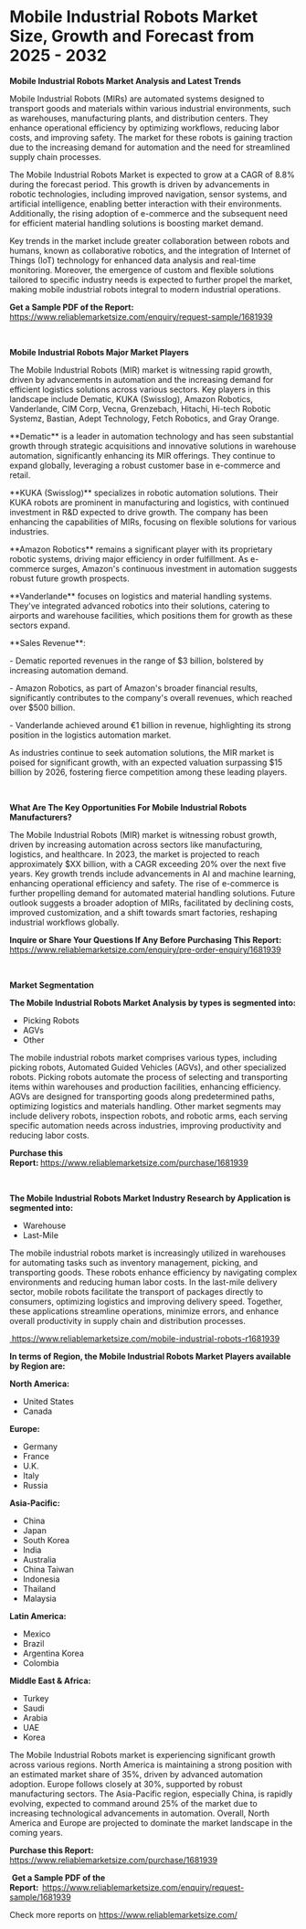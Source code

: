 <p><h1>Mobile Industrial Robots Market Size, Growth and Forecast from 2025 - 2032</h1></p><p><strong>Mobile Industrial Robots Market Analysis and Latest Trends</strong></p>
<p><p>Mobile Industrial Robots (MIRs) are automated systems designed to transport goods and materials within various industrial environments, such as warehouses, manufacturing plants, and distribution centers. They enhance operational efficiency by optimizing workflows, reducing labor costs, and improving safety. The market for these robots is gaining traction due to the increasing demand for automation and the need for streamlined supply chain processes.</p><p>The Mobile Industrial Robots Market is expected to grow at a CAGR of 8.8% during the forecast period. This growth is driven by advancements in robotic technologies, including improved navigation, sensor systems, and artificial intelligence, enabling better interaction with their environments. Additionally, the rising adoption of e-commerce and the subsequent need for efficient material handling solutions is boosting market demand.</p><p>Key trends in the market include greater collaboration between robots and humans, known as collaborative robotics, and the integration of Internet of Things (IoT) technology for enhanced data analysis and real-time monitoring. Moreover, the emergence of custom and flexible solutions tailored to specific industry needs is expected to further propel the market, making mobile industrial robots integral to modern industrial operations.</p></p>
<p><strong>Get a Sample PDF of the Report:&nbsp;</strong> <a href="https://www.reliablemarketsize.com/enquiry/request-sample/1681939?utm_campaign=1884&utm_medium=2&utm_source=Github&utm_content=ia&utm_term=18022025&utm_id=mobile-industrial-robots">https://www.reliablemarketsize.com/enquiry/request-sample/1681939</a></p>
<p>&nbsp;</p>
<p><strong>Mobile Industrial Robots Major Market Players</strong></p>
<p><p>The Mobile Industrial Robots (MIR) market is witnessing rapid growth, driven by advancements in automation and the increasing demand for efficient logistics solutions across various sectors. Key players in this landscape include Dematic, KUKA (Swisslog), Amazon Robotics, Vanderlande, CIM Corp, Vecna, Grenzebach, Hitachi, Hi-tech Robotic Systemz, Bastian, Adept Technology, Fetch Robotics, and Gray Orange.</p><p>**Dematic** is a leader in automation technology and has seen substantial growth through strategic acquisitions and innovative solutions in warehouse automation, significantly enhancing its MIR offerings. They continue to expand globally, leveraging a robust customer base in e-commerce and retail.</p><p>**KUKA (Swisslog)** specializes in robotic automation solutions. Their KUKA robots are prominent in manufacturing and logistics, with continued investment in R&D expected to drive growth. The company has been enhancing the capabilities of MIRs, focusing on flexible solutions for various industries.</p><p>**Amazon Robotics** remains a significant player with its proprietary robotic systems, driving major efficiency in order fulfillment. As e-commerce surges, Amazon's continuous investment in automation suggests robust future growth prospects.</p><p>**Vanderlande** focuses on logistics and material handling systems. They've integrated advanced robotics into their solutions, catering to airports and warehouse facilities, which positions them for growth as these sectors expand.</p><p>**Sales Revenue**: </p><p>- Dematic reported revenues in the range of $3 billion, bolstered by increasing automation demand.</p><p>- Amazon Robotics, as part of Amazon's broader financial results, significantly contributes to the company's overall revenues, which reached over $500 billion.</p><p>- Vanderlande achieved around €1 billion in revenue, highlighting its strong position in the logistics automation market.</p><p>As industries continue to seek automation solutions, the MIR market is poised for significant growth, with an expected valuation surpassing $15 billion by 2026, fostering fierce competition among these leading players.</p></p>
<p>&nbsp;</p>
<p><strong>What Are The Key Opportunities For Mobile Industrial Robots Manufacturers?</strong></p>
<p><p>The Mobile Industrial Robots (MIR) market is witnessing robust growth, driven by increasing automation across sectors like manufacturing, logistics, and healthcare. In 2023, the market is projected to reach approximately $XX billion, with a CAGR exceeding 20% over the next five years. Key growth trends include advancements in AI and machine learning, enhancing operational efficiency and safety. The rise of e-commerce is further propelling demand for automated material handling solutions. Future outlook suggests a broader adoption of MIRs, facilitated by declining costs, improved customization, and a shift towards smart factories, reshaping industrial workflows globally.</p></p>
<p><strong>Inquire or Share Your Questions If Any Before Purchasing This Report:</strong> <a href="https://www.reliablemarketsize.com/enquiry/pre-order-enquiry/1681939?utm_campaign=1884&utm_medium=2&utm_source=Github&utm_content=ia&utm_term=18022025&utm_id=mobile-industrial-robots">https://www.reliablemarketsize.com/enquiry/pre-order-enquiry/1681939</a></p>
<p>&nbsp;</p>
<p><strong>Market Segmentation</strong></p>
<p><strong>The Mobile Industrial Robots Market Analysis by types is segmented into:</strong></p>
<p><ul><li>Picking Robots</li><li>AGVs</li><li>Other</li></ul></p>
<p><p>The mobile industrial robots market comprises various types, including picking robots, Automated Guided Vehicles (AGVs), and other specialized robots. Picking robots automate the process of selecting and transporting items within warehouses and production facilities, enhancing efficiency. AGVs are designed for transporting goods along predetermined paths, optimizing logistics and materials handling. Other market segments may include delivery robots, inspection robots, and robotic arms, each serving specific automation needs across industries, improving productivity and reducing labor costs.</p></p>
<p><strong>Purchase this Report:&nbsp;</strong><a href="https://www.reliablemarketsize.com/purchase/1681939?utm_campaign=1884&utm_medium=2&utm_source=Github&utm_content=ia&utm_term=18022025&utm_id=mobile-industrial-robots">https://www.reliablemarketsize.com/purchase/1681939</a></p>
<p>&nbsp;</p>
<p><strong>The Mobile Industrial Robots Market Industry Research by Application is segmented into:</strong></p>
<p><ul><li>Warehouse</li><li>Last-Mile</li></ul></p>
<p><p>The mobile industrial robots market is increasingly utilized in warehouses for automating tasks such as inventory management, picking, and transporting goods. These robots enhance efficiency by navigating complex environments and reducing human labor costs. In the last-mile delivery sector, mobile robots facilitate the transport of packages directly to consumers, optimizing logistics and improving delivery speed. Together, these applications streamline operations, minimize errors, and enhance overall productivity in supply chain and distribution processes.</p></p>
<p><a href="https://www.reliablemarketsize.com/mobile-industrial-robots-r1681939?utm_campaign=1884&utm_medium=2&utm_source=Github&utm_content=ia&utm_term=18022025&utm_id=mobile-industrial-robots">&nbsp;https://www.reliablemarketsize.com/mobile-industrial-robots-r1681939</a></p>
<p><strong>In terms of Region, the Mobile Industrial Robots Market Players available by Region are:</strong></p>
<p>
    <p> <strong> North America: </strong>
        <ul>
            <li>United States</li>
            <li>Canada</li>
        </ul>
        </p> 
    <p> <strong> Europe: </strong>
        <ul>
            <li>Germany</li>
            <li>France</li>
            <li>U.K.</li>
            <li>Italy</li>
            <li>Russia</li>
        </ul>
        </p> 
    <p> <strong> Asia-Pacific: </strong>
        <ul>
            <li>China</li>
            <li>Japan</li>
            <li>South Korea</li>
            <li>India</li>
            <li>Australia</li>
            <li>China Taiwan</li>
            <li>Indonesia</li>
            <li>Thailand</li>
            <li>Malaysia</li>
        </ul>
        </p> 
    <p> <strong> Latin America: </strong>
        <ul>
            <li>Mexico</li>
            <li>Brazil</li>
            <li>Argentina Korea</li>
            <li>Colombia</li>
        </ul>
        </p> 
    <p> <strong> Middle East & Africa: </strong>
        <ul>
            <li>Turkey</li>
            <li>Saudi</li>
            <li>Arabia</li>
            <li>UAE</li>
            <li>Korea</li>
        </ul>
    </p>
    </p>
<p><p>The Mobile Industrial Robots market is experiencing significant growth across various regions. North America is maintaining a strong position with an estimated market share of 35%, driven by advanced automation adoption. Europe follows closely at 30%, supported by robust manufacturing sectors. The Asia-Pacific region, especially China, is rapidly evolving, expected to command around 25% of the market due to increasing technological advancements in automation. Overall, North America and Europe are projected to dominate the market landscape in the coming years.</p></p>
<p><strong>Purchase this Report: </strong><a href="https://www.reliablemarketsize.com/purchase/1681939?utm_campaign=1884&utm_medium=2&utm_source=Github&utm_content=ia&utm_term=18022025&utm_id=mobile-industrial-robots">https://www.reliablemarketsize.com/purchase/1681939</a></p>
<p>&nbsp;<strong>Get a Sample PDF of the Report:&nbsp;&nbsp;</strong><a href="https://www.reliablemarketsize.com/enquiry/request-sample/1681939?utm_campaign=1884&utm_medium=2&utm_source=Github&utm_content=ia&utm_term=18022025&utm_id=mobile-industrial-robots">https://www.reliablemarketsize.com/enquiry/request-sample/1681939</a></p>
<p><strong></strong></p>
<p>Check more reports on <a href="https://www.reliablemarketsize.com/?utm_campaign=1884&utm_medium=2&utm_source=Github&utm_content=ia&utm_term=18022025&utm_id=mobile-industrial-robots">https://www.reliablemarketsize.com/</a></p>